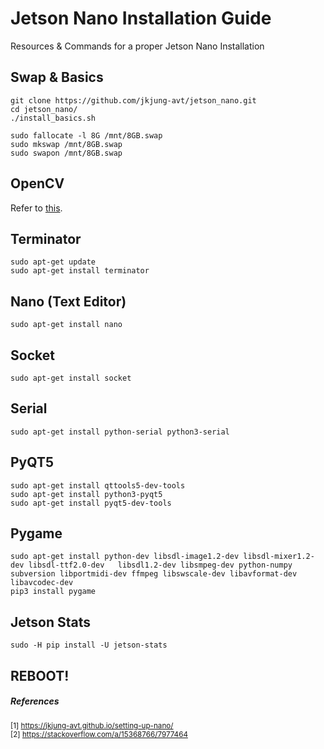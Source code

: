 # Jetson Nano Installation Guide
Resources &amp; Commands for a proper Jetson Nano Installation 
## Swap & Basics 

```
git clone https://github.com/jkjung-avt/jetson_nano.git
cd jetson_nano/
./install_basics.sh
```
```
sudo fallocate -l 8G /mnt/8GB.swap
sudo mkswap /mnt/8GB.swap
sudo swapon /mnt/8GB.swap
```
## OpenCV
Refer to [this](https://jkjung-avt.github.io/opencv-on-nano/).
## Terminator
```
sudo apt-get update
sudo apt-get install terminator
```
## Nano (Text Editor)
```
sudo apt-get install nano
```
## Socket
```
sudo apt-get install socket
```
## Serial
```
sudo apt-get install python-serial python3-serial
```
## PyQT5
```
sudo apt-get install qttools5-dev-tools
sudo apt-get install python3-pyqt5
sudo apt-get install pyqt5-dev-tools
```
## Pygame
```
sudo apt-get install python-dev libsdl-image1.2-dev libsdl-mixer1.2-dev libsdl-ttf2.0-dev   libsdl1.2-dev libsmpeg-dev python-numpy subversion libportmidi-dev ffmpeg libswscale-dev libavformat-dev libavcodec-dev
pip3 install pygame
```
## Jetson Stats
```
sudo -H pip install -U jetson-stats
```

REBOOT!
------------------
##### References
<sub>[1] https://jkjung-avt.github.io/setting-up-nano/</sub> 
<sub> <br> </sub>
<sub>[2] https://stackoverflow.com/a/15368766/7977464 </sub> 

